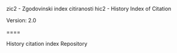 zic2 - Zgodovinski index citiranosti
hic2 - History Index of Citation

Version: 2.0

====

History citation index Repository

